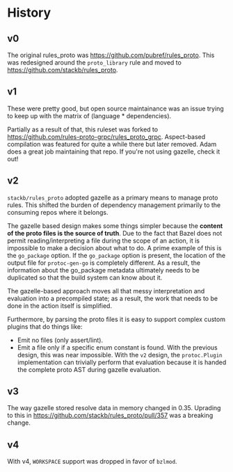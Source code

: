 
# History

## v0

The original rules_proto was <https://github.com/pubref/rules_proto>. This was
redesigned around the `proto_library` rule and moved to
<https://github.com/stackb/rules_proto>.  

## v1

These were pretty good, but open source maintainance was an issue trying to keep
up with the matrix of (language * dependencies).

Partially as a result of that, this ruleset was forked to
<https://github.com/rules-proto-grpc/rules_proto_grpc>. Aspect-based compilation
was featured for quite a while there but later removed.  Adam does a great job
maintaining that repo.  If you're not using gazelle, check it out!

## v2

`stackb/rules_proto` adopted gazelle as a primary means to manage proto rules.
This shifted the burden of dependency management primarily to the consuming
repos where it belongs.

The gazelle based design makes some things simpler because the **content of the
proto files is the source of truth**.  Due to the fact that Bazel does not
permit reading/interpreting a file during the scope of an action, it is
impossible to make a decision about what to do. A prime example of this is the
`go_package` option. If the `go_package` option is present, the location of the
output file for `protoc-gen-go` is completely different. As a result, the
information about the go_package metadata ultimately needs to be duplicated so
that the build system can know about it.

The gazelle-based approach moves all that messy interpretation and evaluation
into a precompiled state; as a result, the work that needs to be done in the
action itself is simplified.

Furthermore, by parsing the proto files it is easy to support complex custom
plugins that do things like:

- Emit no files (only assert/lint).
- Emit a file only if a specific enum constant is found. With the previous
  design, this was near impossible. With the `v2` design, the `protoc.Plugin`
  implementation can trivially perform that evaluation because it is handed the
  complete proto AST during gazelle evaluation.

## v3

The way gazelle stored resolve data in memory changed in 0.35.  Uprading to this
in https://github.com/stackb/rules_proto/pull/357 was a breaking change.

## v4

With v4, `WORKSPACE` support was dropped in favor of `bzlmod`.
